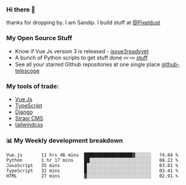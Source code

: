 ### Hi there 👋

thanks for dropping by.
I am Sandip. I build stuff at [@Pixeldust](github.com/pixeldust-in/)

###  **My Open Source Stuff**

 - Know if Vue Js version 3 is released -  [isvue3readyyet](https://github.com/sandiprb/isvue3readyyet)
 - A bunch of Python scripts to get stuff done 💤 💤 [stuff](https://github.com/sandiprb/stuff)
 - See all your starred Github repositories at one single place [github-telescope](https://github.com/sandiprb/github-telescope)



###  **My tools of trade:**
 - [Vue Js](https://github.com/vuejs/vue/)
 - [TypeScript](https://github.com/microsoft/TypeScript)
 - [Django](github.com/django/django)
 - [Strapi CMS](github.com/strapi/strapi)
 - [tailwindcss](https://github.com/tailwindlabs/tailwindcss)


###  📊 **My Weekly development breakdown**
<!--START_SECTION:waka-->
```text
Vue.js       11 hrs 46 mins  ██████████████████▓░░░░░░   74.84 % 
Python       1 hr 17 mins    ██░░░░░░░░░░░░░░░░░░░░░░░   08.22 % 
JavaScript   35 mins         █░░░░░░░░░░░░░░░░░░░░░░░░   03.81 % 
TypeScript   32 mins         █░░░░░░░░░░░░░░░░░░░░░░░░   03.41 % 
HTML         27 mins         ▓░░░░░░░░░░░░░░░░░░░░░░░░   02.91 % 
```
<!--END_SECTION:waka-->

